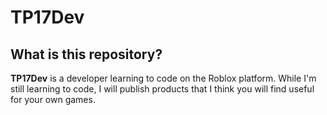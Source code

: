 # TP17Dev

## What is this repository?
**TP17Dev** is a developer learning to code on the Roblox platform. While I'm still learning to code, I will publish products that I think you will find useful for your own games.
